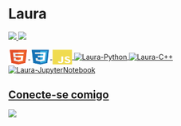 # Laura
<div>
  <a href="https://github.com/lauracostanunes">
  <img height="167em" src="https://github-readme-stats.vercel.app/api?username=AlexsandroCampos&show_icons=true&theme=dracula&include_all_commits=true&count_private=true"/>
  <img height="167em" src="https://github-readme-stats.vercel.app/api/top-langs/?username=AlexsandroCampos&layout=compact&langs_count=7&theme=dracula"/>
</div>
  
 <div style="display: inline_block"><br>
   <img align="center" alt="Laura-HTML" height="30" width="40" src="https://raw.githubusercontent.com/devicons/devicon/master/icons/html5/html5-original.svg">
  <img align="center" alt="Laura-CSS" height="30" width="40" src="https://raw.githubusercontent.com/devicons/devicon/master/icons/css3/css3-original.svg">
  <img align="center" alt="Laura-Js" height="30" width="40" src="https://raw.githubusercontent.com/devicons/devicon/master/icons/javascript/javascript-plain.svg">
   <img align="center" alt="Laura-Python" height="30" width="40" src="https://www.google.com/url?sa=i&url=https%3A%2F%2Ffreebiesupply.com%2Flogos%2Fpython-logo%2F&psig=AOvVaw23G05Y3jvzaEEk7tip5W4L&ust=1754232406572000&source=images&cd=vfe&opi=89978449&ved=0CBUQjRxqFwoTCJj76Zav7I4DFQAAAAAdAAAAABA8">
  <img align="center" alt="Laura-C++" height="30" width="40" src="https://www.google.com/url?sa=i&url=https%3A%2F%2Fpt.m.wikipedia.org%2Fwiki%2FFicheiro%3AISO_C%252B%252B_Logo.svg&psig=AOvVaw249YxRZfsCMTeQ_Ns4RwF8&ust=1754232450520000&source=images&cd=vfe&opi=89978449&ved=0CBUQjRxqFwoTCMCT5Kuv7I4DFQAAAAAdAAAAABAE">
   <img align="center" alt="Laura-JupyterNotebook" height="30" width="40" src="https://www.google.com/url?sa=i&url=https%3A%2F%2Fcommons.wikimedia.org%2Fwiki%2FFile%3AJupyter_logo.svg&psig=AOvVaw24macfc7Uit-05-YEe4XbV&ust=1754232372612000&source=images&cd=vfe&opi=89978449&ved=0CBUQjRxqFwoTCOiy44av7I4DFQAAAAAdAAAAABAE">
</div>
  
## Conecte-se comigo
 
<div>
  <a href="https://www.linkedin.com/in/laura-costa-nunes-35a275183/" target="_blank"><img src="https://img.shields.io/badge/LinkedIn-0077B5?style=for-the-badge&logo=linkedin&logoColor=white" target="_blank"></a>
</div>
  
  